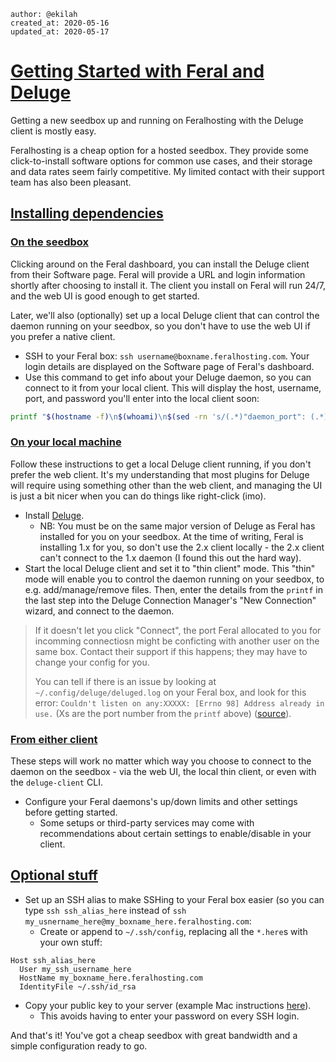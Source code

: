 ```
author: @ekilah
created_at: 2020-05-16
updated_at: 2020-05-17
```

# [Getting Started with Feral and Deluge](#getting-started-with-feral-and-deluge)

Getting a new seedbox up and running on Feralhosting with the Deluge client is mostly easy.

Feralhosting is a cheap option for a hosted seedbox. They provide some click-to-install software options for common use cases, and their storage and data rates seem fairly competitive. My limited contact with their support team has also been pleasant.


## [Installing dependencies](#installing-dependencies)

### [On the seedbox](#on-the-seedbox)
Clicking around on the Feral dashboard, you can install the Deluge client from their Software page. Feral will provide a URL and login information shortly after choosing to install it. The client you install on Feral will run 24/7, and the web UI is good enough to get started. 

Later, we'll also (optionally) set up a local Deluge client that can control the daemon running on your seedbox, so you don't have to use the web UI if you prefer a native client.

- SSH to your Feral box: `ssh username@boxname.feralhosting.com`. Your login details are displayed on the Software page of Feral's dashboard.
- Use this command to get info about your Deluge daemon, so you can connect to it from your local client. This will display the host, username, port, and password you'll enter into the local client soon:

```bash
printf "$(hostname -f)\n$(whoami)\n$(sed -rn 's/(.*)"daemon_port": (.*),/\2/p' ~/.config/deluge/core.conf)\n$(sed -rn "s/$(whoami):(.*):(.*)/\1/p" ~/.config/deluge/auth)\n"
```


### [On your local machine](#on-your-local-machine)

Follow these instructions to get a local Deluge client running, if you don't prefer the web client. It's my understanding that most plugins for Deluge will require using something other than the web client, and managing the UI is just a bit nicer when you can do things like right-click (imo).

- Install [Deluge](https://dev.deluge-torrent.org/wiki/Download).
  - NB: You must be on the same major version of Deluge as Feral has installed for you on your seedbox. At the time of writing, Feral is installing 1.x for you, so don't use the 2.x client locally - the 2.x client can't connect to the 1.x daemon (I found this out the hard way).  
- Start the local Deluge client and set it to "thin client" mode. This "thin" mode will enable you to control the daemon running on your seedbox, to e.g. add/manage/remove files. Then, enter the details from the `printf` in the last step into the Deluge Connection Manager's "New Connection" wizard, and connect to the daemon.

> If it doesn't let you click "Connect", the port Feral allocated to you for incomming connectiosn might be conficting with another user on the same box. Contact their support if this happens; they may have to change your config for you.
> 
> You can tell if there is an issue by looking at `~/.config/deluge/deluged.log` on your Feral box, and look for this error: `Couldn't listen on any:XXXXX: [Errno 98] Address already in use.` (Xs are the port number from the `printf` above) ([source](https://www.feralhosting.com/wiki/software/deluge#troubleshooting)).

### [From either client](#from-either-client)

These steps will work no matter which way you choose to connect to the daemon on the seedbox - via the web UI, the local thin client, or even with the `deluge-client` CLI.

- Configure your Feral daemons's up/down limits and other settings before getting started.
  - Some setups or third-party services may come with recommendations about certain settings to enable/disable in your client.


## [Optional stuff](#optional-stuff)

- Set up an SSH alias to make SSHing to your Feral box easier (so you can type `ssh ssh_alias_here` instead of `ssh my_usnername_here@my_boxname_here.feralhosting.com`:
  - Create or append to `~/.ssh/config`, replacing all the `*.here`s with your own stuff:
  
```
Host ssh_alias_here
  User my_ssh_username_here
  HostName my_boxname_here.feralhosting.com
  IdentityFile ~/.ssh/id_rsa
```

- Copy your public key to your server (example Mac instructions [here](https://apple.stackexchange.com/a/210133)).
    - This avoids having to enter your password on every SSH login. 

And that's it! You've got a cheap seedbox with great bandwidth and a simple configuration ready to go.


